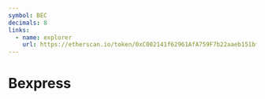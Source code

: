 ```yaml
---
symbol: BEC
decimals: 8
links:
  - name: explorer
    url: https://etherscan.io/token/0xC002141f62961AfA759F7b22aaeb151bf80a3d8D
---
```


# Bexpress
